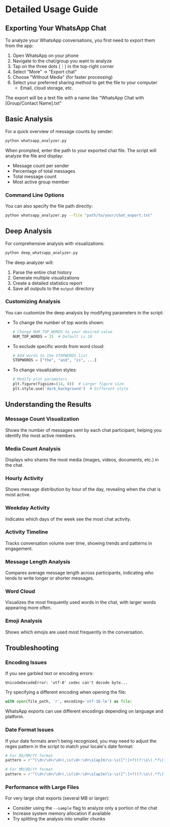 # Detailed Usage Guide

## Exporting Your WhatsApp Chat

To analyze your WhatsApp conversations, you first need to export them from the app:

1. Open WhatsApp on your phone
2. Navigate to the chat/group you want to analyze 
3. Tap on the three dots (⋮) in the top-right corner
4. Select "More" → "Export chat"
5. Choose "Without Media" (for faster processing)
6. Select your preferred sharing method to get the file to your computer
   - Email, cloud storage, etc.

The export will be a text file with a name like "WhatsApp Chat with [Group/Contact Name].txt"

## Basic Analysis

For a quick overview of message counts by sender:

```bash
python whatsapp_analyzer.py
```

When prompted, enter the path to your exported chat file. The script will analyze the file and display:
- Message count per sender
- Percentage of total messages
- Total message count
- Most active group member

### Command Line Options

You can also specify the file path directly:

```bash
python whatsapp_analyzer.py --file "path/to/your/chat_export.txt"
```

## Deep Analysis

For comprehensive analysis with visualizations:

```bash
python deep_whatsapp_analyzer.py
```

The deep analyzer will:
1. Parse the entire chat history
2. Generate multiple visualizations
3. Create a detailed statistics report
4. Save all outputs to the `output` directory

### Customizing Analysis

You can customize the deep analysis by modifying parameters in the script:

- To change the number of top words shown:
  ```python
  # Change NUM_TOP_WORDS to your desired value
  NUM_TOP_WORDS = 15  # Default is 10
  ```

- To exclude specific words from word cloud:
  ```python
  # Add words to the STOPWORDS list
  STOPWORDS = ["the", "and", "is", ...]
  ```

- To change visualization styles:
  ```python
  # Modify plot parameters
  plt.figure(figsize=(14, 8))  # Larger figure size
  plt.style.use('dark_background')  # Different style
  ```

## Understanding the Results

### Message Count Visualization

Shows the number of messages sent by each chat participant, helping you identify the most active members.

### Media Count Analysis

Displays who shares the most media (images, videos, documents, etc.) in the chat.

### Hourly Activity

Shows message distribution by hour of the day, revealing when the chat is most active.

### Weekday Activity

Indicates which days of the week see the most chat activity.

### Activity Timeline

Tracks conversation volume over time, showing trends and patterns in engagement.

### Message Length Analysis

Compares average message length across participants, indicating who tends to write longer or shorter messages.

### Word Cloud

Visualizes the most frequently used words in the chat, with larger words appearing more often.

### Emoji Analysis

Shows which emojis are used most frequently in the conversation.

## Troubleshooting

### Encoding Issues

If you see garbled text or encoding errors:

```
UnicodeDecodeError: 'utf-8' codec can't decode byte...
```

Try specifying a different encoding when opening the file:

```python
with open(file_path, 'r', encoding='utf-16-le') as file:
```

WhatsApp exports can use different encodings depending on language and platform.

### Date Format Issues

If your date formats aren't being recognized, you may need to adjust the regex pattern in the script to match your locale's date format:

```python
# For DD/MM/YY format
pattern = r'^(\d+/\d+/\d+),\s(\d+:\d+\s[ap]m)\s-\s([^:]+?)(?:\s\(.*?\))?:\s(.*)$'

# For MM/DD/YY format
pattern = r'^(\d+/\d+/\d+),\s(\d+:\d+\s[ap]m)\s-\s([^:]+?)(?:\s\(.*?\))?:\s(.*)$'
```

### Performance with Large Files

For very large chat exports (several MB or larger):
- Consider using the `--sample` flag to analyze only a portion of the chat
- Increase system memory allocation if available
- Try splitting the analysis into smaller chunks 